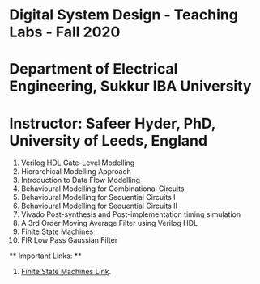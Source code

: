 # Digital System Design - Teaching Labs - Fall 2020 
# Department of Electrical Engineering, Sukkur IBA University
# Instructor: Safeer Hyder, PhD, University of Leeds, England


1. Verilog HDL Gate-Level Modelling
2. Hierarchical Modelling Approach
3. Introduction to Data Flow Modelling
4. Behavioural Modelling for Combinational Circuits
5. Behavioural Modelling for Sequential Circuits I
6. Behavioural Modelling for Sequential Circuits II
7. Vivado Post-synthesis and Post-implementation timing simulation
8. A 3rd Order Moving Average Filter using Verilog HDL
9. Finite State Machines
10. FIR Low Pass Gaussian Filter 


** Important Links: **

1. [Finite State Machines Link](https://verilogguide.readthedocs.io/en/latest/verilog/fsm.html).

